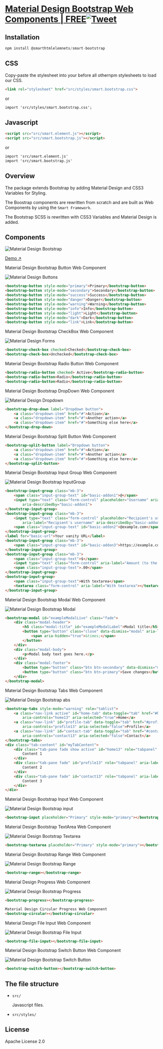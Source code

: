 # [Material Design Bootstrap Web Components | FREE](https://www.htmlelements.com)[![Tweet](https://img.shields.io/twitter/url/http/shields.io.svg?style=social)](https://twitter.com/intent/tweet?text=Get%20over%2020%20free%20custom%20elements%20based%20on%20SmartHTMLElements%20&url=https://www.htmlelements.com/&via=htmlelements&hashtags=bootstrap,design,templates,autocomplete,bootstrap-components,typeahead,developers,webcomponents,customelements,polymer,material)

## Installation

```javascript
npm install @smarthtmlelemnets/smart-bootstrap
```

## CSS

Copy-paste the stylesheet <link> into your <head> before all othernpm stylesheets to load our CSS.

```html
<link rel="stylesheet" href="src/styles/smart.bootstrap.css">
```

or 

```html
import 'src/styles/smart.bootstrap.css';
```

## Javascript

```html
<script src="src/smart.element.js"></script>
<script src="src/smart.bootstrap.js"></script>
```

or 

```html
import 'src/smart.element.js'
import 'src/smart.bootstrap.js'
```


## Overview

The package extends Bootstrap by adding Material Design and CSS3 Variables for Styling. 

The Boostrap components are rewritten from scratch and are built as Web Components by using the ```Smart Framework```.

The Bootstrap SCSS is rewritten with CSS3 Variables and Material Design is added. 

## Components

![Material Design Bootstrap](https://raw.githubusercontent.com/htmlelements/smart-bootstrap/master/images/bootstrap.png)

[Demo ↗](https://www.htmlelements.com/demos/bootstrap/)

Material Design Bootstrap Button Web Component

![Material Design Buttons](https://raw.githubusercontent.com/htmlelements/smart-bootstrap/master/images/bootstrap-buttons.png)

```html
<bootstrap-button style-mode="primary">Primary</bootstrap-button>
<bootstrap-button style-mode="secondary">Secondary</bootstrap-button>
<bootstrap-button style-mode="success">Success</bootstrap-button>
<bootstrap-button style-mode="danger">Danger</bootstrap-button>
<bootstrap-button style-mode="warning">Warning</bootstrap-button>
<bootstrap-button style-mode="info">Info</bootstrap-button>
<bootstrap-button style-mode="light">Light</bootstrap-button>
<bootstrap-button style-mode="dark">Dark</bootstrap-button>
<bootstrap-button style-mode="link">Link</bootstrap-button>
```

Material Design Bootstrap CheckBox Web Component

![Material Design Forms](https://raw.githubusercontent.com/htmlelements/smart-bootstrap/master/images/bootstrap-forms.png)

```html
<bootstrap-check-box checked>Checked</bootstrap-check-box>
<bootstrap-check-box>Unchecked</bootstrap-check-box>
```

Material Design Bootstrap Radio Button Web Component

```html
<bootstrap-radio-button checked> Active</bootstrap-radio-button>
<bootstrap-radio-button>Radio</bootstrap-radio-button>
<bootstrap-radio-button>Radio</bootstrap-radio-button>
```

Material Design Bootstrap DropDown Web Component

![Material Design Dropdown](https://raw.githubusercontent.com/htmlelements/smart-bootstrap/master/images/bootstrap-dropdown.png)

```html
<bootstrap-drop-down label="Dropdown button">
	<a class="dropdown-item" href="#">Action</a>
	<a class="dropdown-item" href="#">Another action</a>
	<a class="dropdown-item" href="#">Something else here</a>
</bootstrap-drop-down>
```

Material Design Bootstrap Split Button Web Component

```html
<bootstrap-split-button label="Dropdown button">
	<a class="dropdown-item" href="#">Action</a>
	<a class="dropdown-item" href="#">Another action</a>
	<a class="dropdown-item" href="#">Something else here</a>
</bootstrap-split-button>
```

Material Design Bootstrap Input Group Web Component

![Material Design Bootstrap InputGroup](https://raw.githubusercontent.com/htmlelements/smart-bootstrap/master/images/bootstrap-inputgroup.png)

```html
<bootstrap-input-group class="mb-3">
	<span class="input-group-text" id="basic-addon1">@</span>
	<input type="text" class="form-control" placeholder="Username" aria-label="Username"
		aria-describedby="basic-addon1">
</bootstrap-input-group>
<bootstrap-input-group class="mb-3">
	<input type="text" class="form-control" placeholder="Recipient's username"
		aria-label="Recipient's username" aria-describedby="basic-addon2">
	<span class="input-group-text" id="basic-addon2">@example.com</span>
</bootstrap-input-group>
<label for="basic-url">Your vanity URL</label>
<bootstrap-input-group class="mb-3">
	<span class="input-group-text" id="basic-addon3">https://example.com/users/</span>
</bootstrap-input-group>
<bootstrap-input-group class="mb-3">
	<span class="input-group-text">$</span>
	<input type="text" class="form-control" aria-label="Amount (to the nearest dollar)">
	<span class="input-group-text">.00</span>
</bootstrap-input-group>
<bootstrap-input-group>
	<span class="input-group-text">With textarea</span>
	<textarea class="form-control" aria-label="With textarea"></textarea>
</bootstrap-input-group>
```

Material Design Bootstrap Modal Web Component

![Material Design Bootstrap Modal](https://raw.githubusercontent.com/htmlelements/smart-bootstrap/master/images/bootstrap-modal.png)

```html
<bootstrap-modal id="exampleModalLive" class="fade">
	<div class="modal-header">
		<h5 class="modal-title" id="exampleModalLabel">Modal title</h5>
		<button type="button" class="close" data-dismiss="modal" aria-label="Close">
			<span aria-hidden="true">&times;</span>
		</button>
	</div>
	<div class="modal-body">
		<p>Modal body text goes here.</p>
	</div>
	<div class="modal-footer">
		<button type="button" class="btn btn-secondary" data-dismiss="modal">Close</button>
		<button type="button" class="btn btn-primary">Save changes</button>
	</div>
</bootstrap-modal>
```

Material Design Bootstrap Tabs Web Component

![Material Design Bootstrap abs](https://raw.githubusercontent.com/htmlelements/smart-bootstrap/master/images/bootstrap-tabs.png)

```html 
<bootstrap-tabs style-mode="warning" role="tablist">
	<a class="nav-link active" id="home-tab" data-toggle="tab" href="#home13" role="tab"
		aria-controls="home13" aria-selected="true">Home</a>
	<a class="nav-link" id="profile-tab" data-toggle="tab" href="#profile13" role="tab"
		aria-controls="profile13" aria-selected="false">Profile</a>
	<a class="nav-link" id="contact-tab" data-toggle="tab" href="#contact13" role="tab"
		aria-controls="contact13" aria-selected="false">Contact</a>
</bootstrap-tabs>
<div class="tab-content" id="myTabContent">
	<div class="tab-pane fade show active" id="home13" role="tabpanel" aria-labelledby="home-tab">
		Content 1
	</div>
	<div class="tab-pane fade" id="profile13" role="tabpanel" aria-labelledby="profile-tab">
		Content 2
	</div>
	<div class="tab-pane fade" id="contact13" role="tabpanel" aria-labelledby="contact-tab">
		Content 3
	</div>
</div>
```

Material Design Bootstrap Input Web Component

![Material Design Bootstrap input](https://raw.githubusercontent.com/htmlelements/smart-bootstrap/master/images/bootstrap-input.png)

```html
<bootstrap-input placeholder="Primary" style-mode="primary"></bootstrap-input>
```

Material Design Bootstrap TextArea Web Component

![Material Design Bootstrap Textarea](https://raw.githubusercontent.com/htmlelements/smart-bootstrap/master/images/bootstrap-textarea.png)

```html
<bootstrap-textarea placeholder="Primary" style-mode="primary"></bootstrap-textarea>
```

Material Design Bootstrap Range Web Component

![Material Design Bootstrap Range](https://raw.githubusercontent.com/htmlelements/smart-bootstrap/master/images/bootstrap-range.png)

```html
<bootstrap-range></bootstrap-range>
```

Material Design Progress Web Component

![Material Design Bootstrap Progress](https://raw.githubusercontent.com/htmlelements/smart-bootstrap/master/images/bootstrap-forms-2.png)

```html
<bootstrap-progress></bootstrap-progress>
```

```html
Material Design Circular Progress Web Component
<bootstrap-circular></bootstrap-circular>
```

Material Design File Input Web Component

![Material Design Bootstrap File Input](https://raw.githubusercontent.com/htmlelements/smart-bootstrap/master/images/bootstrap-fileinput.png)

```html
<bootstrap-file-input></bootstrap-file-input>
```

Material Design Bootstrap Switch Button Web Component

![Material Design Bootstrap Switch Button](https://raw.githubusercontent.com/htmlelements/smart-bootstrap/master/images/bootstrap-switch.png)

```html
<bootstrap-switch-button></bootstrap-switch-button>
```

## The file structure

- `src/`

  Javascript files.

- `src/styles/`


## License

Apache License 2.0
